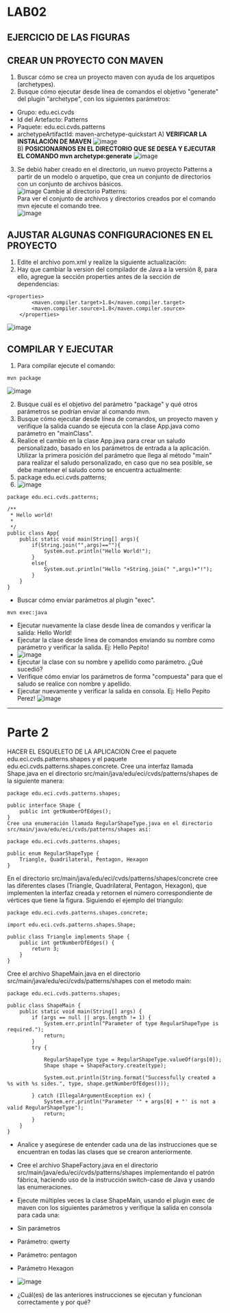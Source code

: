 # LAB02 
## EJERCICIO DE LAS FIGURAS 
## CREAR UN PROYECTO CON MAVEN 
1) Buscar cómo se crea un proyecto maven con ayuda de los arquetipos (archetypes). <br>
2) Busque cómo ejecutar desde línea de comandos el objetivo "generate" del plugin "archetype", con los siguientes parámetros:
* Grupo: edu.eci.cvds
* Id del Artefacto: Patterns
* Paquete: edu.eci.cvds.patterns
* archetypeArtifactId: maven-archetype-quickstart
A) **VERIFICAR LA INSTALACIÓN DE MAVEN**
![image](https://user-images.githubusercontent.com/54339107/130557623-07672f39-abbc-4a07-9f95-65f071935b86.png) <br>
B) **POSICIONARNOS EN EL DIRECTORIO QUE SE DESEA Y EJECUTAR EL COMANDO mvn archetype:generate**
![image](https://user-images.githubusercontent.com/54339107/130559364-70d254d6-d527-4436-9264-f097eead523c.png)
3) Se debió haber creado en el directorio, un nuevo proyecto Patterns a partir de un modelo o arquetipo, que crea un conjunto de directorios con un conjunto de archivos básicos. <br>
![image](https://user-images.githubusercontent.com/54339107/130559507-ce4a89af-cb5a-42a6-9a79-06403eba1151.png)
Cambie al directorio Patterns:<br>
Para ver el conjunto de archivos y directorios creados por el comando mvn ejecute el comando tree.<br>
![image](https://user-images.githubusercontent.com/54339107/130559680-505533a2-2cc4-4acd-8efa-de80823e8083.png) <br>
## AJUSTAR ALGUNAS CONFIGURACIONES EN EL PROYECTO
1) Edite el archivo pom.xml y realize la siguiente actualización:
2) Hay que cambiar la version del compilador de Java a la versión 8, para ello, agregue la sección properties antes de la sección de dependencias:
~~~
<properties>
        <maven.compiler.target>1.8</maven.compiler.target>
        <maven.compiler.source>1.8</maven.compiler.source>
    </properties>
~~~
![image](https://user-images.githubusercontent.com/54339107/130560589-9e5574a0-06db-485d-9273-f587f446bcc3.png)
## COMPILAR Y EJECUTAR
1) Para compilar ejecute el comando:
~~~
mvn package
~~~
![image](https://user-images.githubusercontent.com/54339107/130560627-5296213f-9b49-4b2d-9f60-84c5e5a6236c.png)

2) Busque cuál es el objetivo del parámetro "package" y qué otros parámetros se podrían enviar al comando mvn.
3) Busque cómo ejecutar desde línea de comandos, un proyecto maven y verifique la salida cuando se ejecuta con la clase App.java como parámetro en "mainClass".
4) Realice el cambio en la clase App.java para crear un saludo personalizado, basado en los parámetros de entrada a la aplicación. Utilizar la primera posición del parámetro que llega al método "main" para realizar el saludo personalizado, en caso que no sea posible, se debe mantener el saludo como se encuentra actualmente:
5) package edu.eci.cvds.patterns;
6) ![image](https://user-images.githubusercontent.com/54339107/131158106-e2af01a4-224f-4b22-a69e-50d5020ce72a.png)

~~~
package edu.eci.cvds.patterns;

/**
 * Hello world!
 *
 */
public class App{
    public static void main(String[] args){
        if(String.join("",args)==""){
            System.out.println("Hello World!");
        }
        else{
            System.out.println("Hello "+String.join(" ",args)+"!");
        }
    }
}

~~~
+ Buscar cómo enviar parámetros al plugin "exec".
~~~
mvn exec:java
~~~
* Ejecutar nuevamente la clase desde línea de comandos y verificar la salida: Hello World!
* Ejecutar la clase desde línea de comandos enviando su nombre como parámetro y verificar la salida. Ej: Hello Pepito!
* ![image](https://user-images.githubusercontent.com/54339107/131414856-f742f142-fac9-4570-bb58-40043e9359f3.png)
* Ejecutar la clase con su nombre y apellido como parámetro. ¿Qué sucedió?
* Verifique cómo enviar los parámetros de forma "compuesta" para que el saludo se realice con nombre y apellido.
* Ejecutar nuevamente y verificar la salida en consola. Ej: Hello Pepito Perez!
![image](https://user-images.githubusercontent.com/54339107/131159090-58de2d46-b8f4-488e-8574-48679e92909b.png)




---
# Parte 2



HACER EL ESQUELETO DE LA APLICACION
Cree el paquete edu.eci.cvds.patterns.shapes y el paquete edu.eci.cvds.patterns.shapes.concrete.
Cree una interfaz llamada Shape.java en el directorio src/main/java/edu/eci/cvds/patterns/shapes de la siguiente manera:
~~~
package edu.eci.cvds.patterns.shapes;

public interface Shape {
    public int getNumberOfEdges();
}
Cree una enumeración llamada RegularShapeType.java en el directorio src/main/java/edu/eci/cvds/patterns/shapes así:

package edu.eci.cvds.patterns.shapes;

public enum RegularShapeType {
    Triangle, Quadrilateral, Pentagon, Hexagon
}
~~~
En el directorio src/main/java/edu/eci/cvds/patterns/shapes/concrete cree las diferentes clases (Triangle, Quadrilateral, Pentagon, Hexagon), que implementen la interfaz creada y retornen el número correspondiente de vértices que tiene la figura. Siguiendo el ejemplo del triangulo:
~~~
package edu.eci.cvds.patterns.shapes.concrete;

import edu.eci.cvds.patterns.shapes.Shape;

public class Triangle implements Shape {
    public int getNumberOfEdges() {
        return 3;
    }
}
~~~
Cree el archivo ShapeMain.java en el directorio src/main/java/edu/eci/cvds/patterns/shapes con el metodo main:
~~~
package edu.eci.cvds.patterns.shapes;

public class ShapeMain {
    public static void main(String[] args) {
        if (args == null || args.length != 1) {
            System.err.println("Parameter of type RegularShapeType is required.");
            return;
        }
        try {

            RegularShapeType type = RegularShapeType.valueOf(args[0]);
            Shape shape = ShapeFactory.create(type);
            
            System.out.println(String.format("Successfully created a %s with %s sides.", type, shape.getNumberOfEdges()));

        } catch (IllegalArgumentException ex) {
            System.err.println("Parameter '" + args[0] + "' is not a valid RegularShapeType");
            return;
        }
    }
}
~~~
* Analice y asegúrese de entender cada una de las instrucciones que se encuentran en todas las clases que se crearon anteriormente.
* Cree el archivo ShapeFactory.java en el directorio src/main/java/edu/eci/cvds/patterns/shapes implementando el patrón fábrica, haciendo uso de la instrucción switch-case de Java y usando las enumeraciones.

* Ejecute múltiples veces la clase ShapeMain, usando el plugin exec de maven con los siguientes parámetros y verifique la salida en consola para cada una:

* Sin parámetros
* Parámetro: qwerty
* Parámetro: pentagon
* Parámetro Hexagon
* ![image](https://user-images.githubusercontent.com/54339107/131415828-32beffa6-626a-4ded-89f9-4ee8c9600c96.png)

* ¿Cuál(es) de las anteriores instrucciones se ejecutan y funcionan correctamente y por qué?

